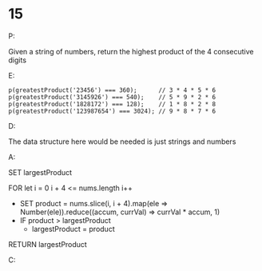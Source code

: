 # 15

P:

Given a string of numbers, return the highest product of the 4 consecutive digits

E:

```
p(greatestProduct('23456') === 360);      // 3 * 4 * 5 * 6
p(greatestProduct('3145926') === 540);    // 5 * 9 * 2 * 6
p(greatestProduct('1828172') === 128);    // 1 * 8 * 2 * 8
p(greatestProduct('123987654') === 3024); // 9 * 8 * 7 * 6
```

D:

The data structure here would be needed is just strings and numbers

A:

SET largestProduct

FOR let i = 0 i + 4 <= nums.length i++

- SET product = nums.slice(i, i + 4).map(ele => Number(ele)).reduce((accum, currVal) => currVal \* accum, 1)
- IF product > largestProduct
  - largestProduct = product

RETURN largestProduct

C:

```javascript

```
